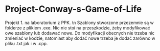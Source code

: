 # Project-Conway-s-Game-of-Life
Projekt 1. na laboratorium z PPK. \n
Szablony stworzone przezemnie są w folderze z plikiem .exe.
Nic nie stoi na przeszkodzie, żeby modyfikować owe szablony lub dodawać nowe. Do modyfikacji obecnych nie trzeba nic zmieniać w kodzie, natomiast aby dodać nowe trzeba je dodać zarówno w pliku .txt jak i w .cpp.
